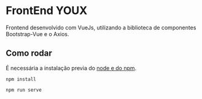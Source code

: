 # FrontEnd YOUX

Frontend desenvolvido com VueJs, utilizando a biblioteca de componentes Bootstrap-Vue e o Axios.

## Como rodar

É necessária a instalação previa do [node e do npm](https://nodejs.org/pt-br/download/).

```
npm install
```

```
npm run serve
```
